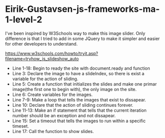 # Eirik-Gustavsen-js-frameworks-ma-1-level-2

I've been inspired by W3Schools way to make this image slider. Only difference is that I tried to add in some JQuery to make it simpler and easier for other developers to understand.

https://www.w3schools.com/howto/tryit.asp?filename=tryhow_js_slideshow_auto

 - Line 1-18: Begin to ready the site with document.ready and function
 - Line 3: Declare the image to have a slideIndex, so there is exist a variable for the action of sliding.
 - Line 5: Create a function that initializes the slides and make one primar image(the first one to begin with), the only image on the site.
 - Line 6: Create variables for the images.
 - Line 7-9: Make a loop that tells the images that exist to dissapear.
 - Line 10: Declare that the action of sliding continues forever.
 - Line 11-13: Make an if statement that tells that the current iteration number should be an exception and not dissapear.
 - Line 15: Set a timeout that tells the images to run within a specific timeset. 
 - Line 17: Call the function to show slides.
